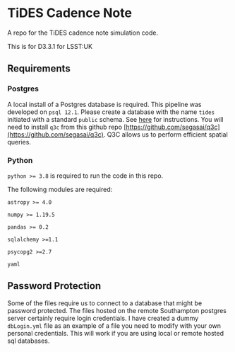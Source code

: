 # TiDES Cadence Note
A repo for the TiDES cadence note simulation code.

This is for D3.3.1 for LSST:UK

## Requirements

### Postgres
A local install of a Postgres database is required.
This pipeline was developed on `psql 12.1`.
Please create a database with the name `tides` initiated with a standard `public` schema. See [here](https://www.postgresql.org/docs/12/sql-createdatabase.html) for instructions.
You will need to install `q3c` from this github repo [https://github.com/segasai/q3c](https://github.com/segasai/q3c). Q3C allows us to perform efficient spatial queries. 

### Python

`python >= 3.8` is required to run the code in this repo.

The following modules are required:

`astropy >= 4.0`

`numpy >= 1.19.5`

`pandas >= 0.2`

`sqlalchemy >=1.1`

`psycopg2 >=2.7`

`yaml`

## Password Protection

Some of the files require us to connect to a database that might be password protected. The files hosted on the remote Southampton postgres server certainly require login credentials. I have created a dummy `dbLogin.yml` file as an example of a file you need to modify with your own personal credentials. This will work if you are using local or remote hosted sql databases.

